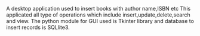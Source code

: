 A desktop application used to insert books with author name,ISBN etc
This applicated all type of operations which include insert,update,delete,search and view.
The python module for GUI used is Tkinter library and database to insert records is SQLlite3.